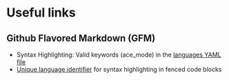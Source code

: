 # Useful links

## Github Flavored Markdown (GFM)

- Syntax Highlighting: Valid keywords (ace_mode) in the [languages YAML file](https://github.com/github/linguist/blob/master/lib/linguist/languages.yml)
- [Unique language identifier](language-identifier.md) for syntax highlighting in fenced code blocks
